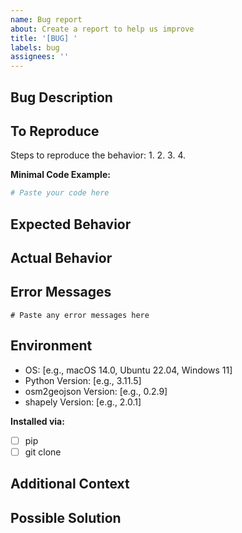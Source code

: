 ```yaml
---
name: Bug report
about: Create a report to help us improve
title: '[BUG] '
labels: bug
assignees: ''
---
```


## Bug Description

<!-- A clear and concise description of what the bug is -->

## To Reproduce

Steps to reproduce the behavior:
1.
2.
3.
4.

**Minimal Code Example:**
```python
# Paste your code here
```

## Expected Behavior

<!-- A clear and concise description of what you expected to happen -->

## Actual Behavior

<!-- What actually happened instead -->

## Error Messages

```
# Paste any error messages here
```

## Environment

- OS: [e.g., macOS 14.0, Ubuntu 22.04, Windows 11]
- Python Version: [e.g., 3.11.5]
- osm2geojson Version: [e.g., 0.2.9]
- shapely Version: [e.g., 2.0.1]

**Installed via:**
- [ ] pip
- [ ] git clone

## Additional Context

<!-- Add any other context about the problem here -->

## Possible Solution

<!-- Optional: Suggest a fix or reason for the bug -->
